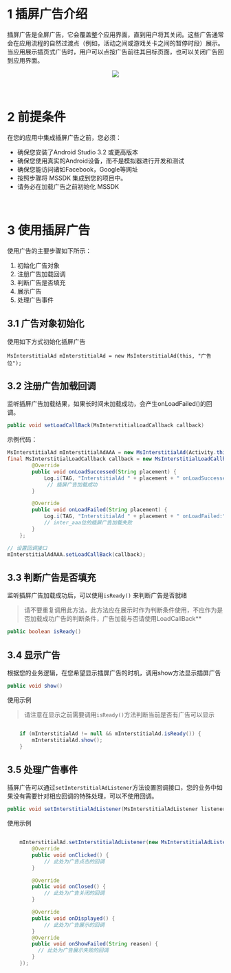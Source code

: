 # 1 插屏广告介绍

插屏广告是全屏广告，它会覆盖整个应用界面，直到用户将其关闭。这些广告通常会在应用流程的自然过渡点（例如，活动之间或游戏关卡之间的暂停时段）展示。当应用展示插页式广告时，用户可以点按广告前往其目标页面，也可以关闭广告回到应用界面。

<center>

![](../image/3.gif)

</center>

<br>

# 2 前提条件

在您的应用中集成插屏广告之前，您必须：

- 确保您安装了Android Studio 3.2 或更高版本
- 确保您使用真实的Android设备，而不是模拟器进行开发和测试
- 确保您能访问诸如Facebook，Google等网址
- 按照步骤将 MSSDK 集成到您的项目中。
- 请务必在加载广告之前初始化 MSSDK

<br>

# 3 使用插屏广告

使用广告的主要步骤如下所示：

1. 初始化广告对象
2. 注册广告加载回调
3. 判断广告是否填充
4. 展示广告
5. 处理广告事件


## 3.1 广告对象初始化

使用如下方式初始化插屏广告

    MsInterstitialAd mInterstitialAd = new MsInterstitialAd(this, "广告位");


## 3.2 注册广告加载回调
监听插屏广告加载结果，如果长时间未加载成功，会产生onLoadFailed()的回调。
```java
public void setLoadCallBack(MsInterstitialLoadCallback callback)
```

示例代码：

```java
MsInterstitialAd mInterstitialAdAAA = new MsInterstitialAd(Activity.this, "inter_aaa");
final MsInterstitialLoadCallback callback = new MsInterstitialLoadCallback() {
        @Override
        public void onLoadSuccessed(String placement) {
            Log.i(TAG, "InterstitialAd " + placement + " onLoadSuccessed:");
             // 插屏广告加载成功
        }

        @Override
        public void onLoadFailed(String placement) {
            Log.i(TAG, "InterstitialAd " + placement + " onLoadFailed:");
            // inter_aaa位的插屏广告加载失败
        }
    };

// 设置回调接口
mInterstitialAdAAA.setLoadCallBack(callback);
```

## 3.3 判断广告是否填充
监听插屏广告加载成功后，可以使用`isReady()` 来判断广告是否就绪

>请不要重复调用此方法，此方法应在展示时作为判断条件使用，不应作为是否加载成功广告的判断条件，广告加载与否请使用LoadCallBack**

```java
public boolean isReady()
```



## 3.4 显示广告
根据您的业务逻辑，在您希望显示插屏广告的时机，调用show方法显示插屏广告

```java
public void show()
```

使用示例
>请注意在显示之前需要调用`isReady()`方法判断当前是否有广告可以显示

```java

    if (mInterstitialAd != null && mInterstitialAd.isReady()) {
        mInterstitialAd.show();
    }
```



## 3.5 处理广告事件
插屏广告可以通过`setInterstitialAdListener`方法设置回调接口，您的业务中如果没有需要针对相应回调的特殊处理，可以不使用回调。
```java
public void setInterstitialAdListener(MsInterstitialAdListener listener)
```

使用示例

```java

    mInterstitialAd.setInterstitialAdListener(new MsInterstitialAdListener() {
        @Override
        public void onClicked() {
            // 此处为广告点击的回调
        }

        @Override
        public void onClosed() {
            // 此处为广告关闭的回调
        }

        @Override
        public void onDisplayed() {
            // 此处为广告展示的回调
        }
        @Override
        public void onShowFailed(String reason) {
          // 此处为广告展示失败的回调
        }
    });
	
```
